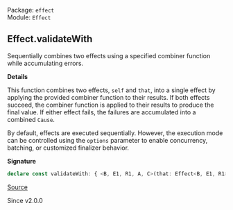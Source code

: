 Package: `effect`<br />
Module: `Effect`<br />

## Effect.validateWith

Sequentially combines two effects using a specified combiner function while
accumulating errors.

**Details**

This function combines two effects, `self` and `that`, into a single effect
by applying the provided combiner function to their results. If both effects
succeed, the combiner function is applied to their results to produce the
final value. If either effect fails, the failures are accumulated into a
combined `Cause`.

By default, effects are executed sequentially. However, the execution mode
can be controlled using the `options` parameter to enable concurrency,
batching, or customized finalizer behavior.

**Signature**

```ts
declare const validateWith: { <B, E1, R1, A, C>(that: Effect<B, E1, R1>, f: (a: A, b: B) => C, options?: { readonly concurrent?: boolean | undefined; readonly batching?: boolean | "inherit" | undefined; readonly concurrentFinalizers?: boolean | undefined; } | undefined): <E, R>(self: Effect<A, E, R>) => Effect<C, E1 | E, R1 | R>; <A, E, R, B, E1, R1, C>(self: Effect<A, E, R>, that: Effect<B, E1, R1>, f: (a: A, b: B) => C, options?: { readonly concurrent?: boolean | undefined; readonly batching?: boolean | "inherit" | undefined; readonly concurrentFinalizers?: boolean | undefined; } | undefined): Effect<C, E | E1, R | R1>; }
```

[Source](https://github.com/Effect-TS/effect/tree/main/packages/effect/src/Effect.ts#L12390)

Since v2.0.0